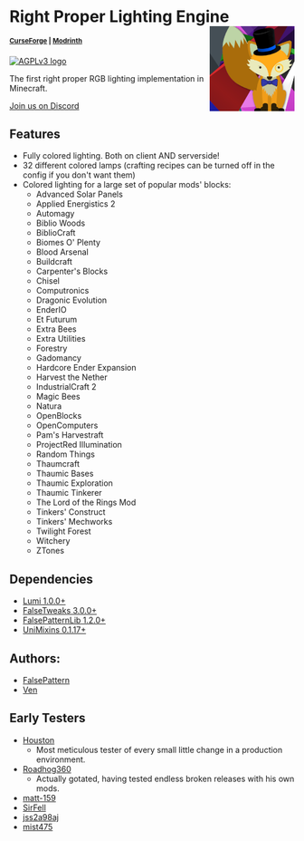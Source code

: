 # Right Proper Lighting Engine <img src="src/main/resources/assets/rple/rple_logo_small.png" align="right" width=150 />

<sup>**[CurseForge](https://www.curseforge.com/minecraft/mc-mods/rple) | [Modrinth](https://modrinth.com/mod/rple)**</sup>

<a rel="license" href="https://www.gnu.org/licenses/agpl-3.0.en.html"><img alt="AGPLv3 logo" style="border-width:0" src="https://www.gnu.org/graphics/agplv3-with-text-162x68.png" /></a>

The first right proper RGB lighting implementation in Minecraft.

[Join us on Discord](https://discord.gg/h7XAeCSfbT)

## Features

- Fully colored lighting. Both on client AND serverside!
- 32 different colored lamps (crafting recipes can be turned off in the config if you don't want them)
- Colored lighting for a large set of popular mods' blocks:
  - Advanced Solar Panels
  - Applied Energistics 2
  - Automagy
  - Biblio Woods
  - BiblioCraft
  - Biomes O' Plenty
  - Blood Arsenal
  - Buildcraft
  - Carpenter's Blocks
  - Chisel
  - Computronics
  - Dragonic Evolution
  - EnderIO
  - Et Futurum
  - Extra Bees
  - Extra Utilities
  - Forestry
  - Gadomancy
  - Hardcore Ender Expansion
  - Harvest the Nether
  - IndustrialCraft 2
  - Magic Bees
  - Natura
  - OpenBlocks
  - OpenComputers
  - Pam's Harvestraft
  - ProjectRed Illumination
  - Random Things
  - Thaumcraft
  - Thaumic Bases
  - Thaumic Exploration
  - Thaumic Tinkerer
  - The Lord of the Rings Mod
  - Tinkers' Construct
  - Tinkers' Mechworks
  - Twilight Forest
  - Witchery
  - ZTones

## Dependencies

- [Lumi 1.0.0+](https://github.com/GTMEGA/Lumi)
- [FalseTweaks 3.0.0+](https://github.com/FalsePattern/FalseTweaks)
- [FalsePatternLib 1.2.0+](https://github.com/FalsePattern/FalsePatternLib)
- [UniMixins 0.1.17+](https://github.com/LegacyModdingMC/UniMixins)

## Authors:

- [FalsePattern](https://github.com/FalsePattern)
- [Ven](https://github.com/basdxz)

## Early Testers

- [Houston](https://github.com/Houstonruss)
  - Most meticulous tester of every small little change in a production environment.
- [Roadhog360](https://github.com/Roadhog360)
  - Actually gotated, having tested endless broken releases with his own mods.
- [matt-159](https://github.com/matt-159)
- [SirFell](https://github.com/SirFell)
- [jss2a98aj](https://github.com/jss2a98aj)
- [mist475](https://github.com/mist475)
